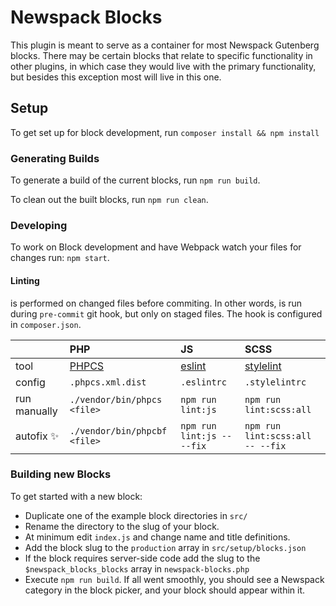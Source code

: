 # Newspack Blocks
This plugin is meant to serve as a container for most Newspack Gutenberg blocks. There may be certain blocks that relate to specific functionality in other plugins, in which case they would live with the primary functionality, but besides this exception most will live in this one.

## Setup

To get set up for block development, run `composer install && npm install`

### Generating Builds

To generate a build of the current blocks, run `npm run build`.

To clean out the built blocks, run `npm run clean`.

### Developing

To work on Block development and have Webpack watch your files for changes run: `npm start`.

#### Linting

is performed on changed files before commiting. In other words, is run during `pre-commit` git hook, but only on staged files. The hook is configured in `composer.json`.

|  | PHP | JS | SCSS |
| :- | :- | :- | :- |
| tool | [PHPCS](https://github.com/squizlabs/PHP_CodeSniffer) | [eslint](https://eslint.org/) | [stylelint](https://stylelint.io/) |
| config | `.phpcs.xml.dist` | `.eslintrc` | `.stylelintrc` |
| run manually | `./vendor/bin/phpcs <file>` | `npm run lint:js` | `npm run lint:scss:all` |
| autofix ✨ | `./vendor/bin/phpcbf <file>` | `npm run lint:js -- --fix` | `npm run lint:scss:all -- --fix` |


### Building new Blocks

To get started with a new block:

- Duplicate one of the example block directories in `src/`
- Rename the directory to the slug of your block.
- At minimum edit `index.js` and change name and title definitions.
- Add the block slug to the `production` array in `src/setup/blocks.json`
- If the block requires server-side code add the slug to the `$newspack_blocks_blocks` array in `newspack-blocks.php`
- Execute `npm run build`. If all went smoothly, you should see a Newspack category in the block picker, and your block should appear within it.
